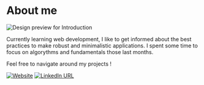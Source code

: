 # About me

![Design preview for Introduction](./design/header-pattern.png)

Currently learning web development, I like to get informed about the best practices to make robust and minimalistic applications. I spent some time to focus on algorythms and fundamentals those last months.

Feel free to navigate around my projects !

[![Website](https://img.shields.io/badge/website-000000?style=for-the-badge&logo=About.me&logoColor=white)](https://utkarshpandey.pythonanywhere.com/)
[![LinkedIn URL](https://img.shields.io/badge/LinkedIn-0077B5?style=for-the-badge&logo=linkedin&logoColor=white)](https://www.linkedin.com/in/utkarsh-pandey-0737b0145/)


